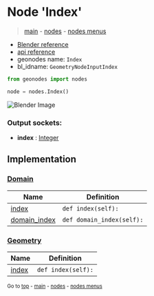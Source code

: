# Node 'Index'

> [main](../structure.md) - [nodes](nodes.md) - [nodes menus](nodes_menus.md)

- [Blender reference](https://docs.blender.org/manual/en/latest/modeling/geometry_nodes/input/input_index.html)
- [api reference](https://docs.blender.org/api/current/bpy.types.GeometryNodeInputIndex.html)
- geonodes name: `Index`
- bl_idname: `GeometryNodeInputIndex`

```python
from geonodes import nodes

node = nodes.Index()
```

![Blender Image](https://docs.blender.org/manual/en/latest/_images/node-types_GeometryNodeInputIndex.webp)

### Output sockets:

- **index** : [Integer](Integer.md)

## Implementation

### [Domain](Domain.md)

| Name | Definition |
|------|------------|
 | [index](Domain.md#index-property) | `def index(self):` |
 | [domain_index](Domain.md#domain_index-property) | `def domain_index(self):` |

### [Geometry](Geometry.md)

| Name | Definition |
|------|------------|
 | [index](Geometry.md#index-property) | `def index(self):` |

<sub>Go to [top](#node-Index) - [main](../structure.md) - [nodes](nodes.md) - [nodes menus](nodes_menus.md)</sub>

